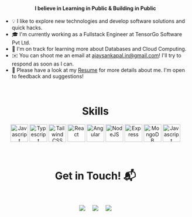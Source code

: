 <!-- <a href="http://eddiejaoude.io" target="_blank"><img src="https://user-images.githubusercontent.com/56495602/198199409-5df07f02-70ba-48cd-9a87-e050ccb8f8af.png" /></a> -->

<h4 align="center">I believe in Learning in Public & Building in Public</h4>

- 💡  I like to explore new technologies and develop software solutions and quick hacks.
- 🎓  I'm currently working as a Fullstack Engineer at TensorGo Software Pvt Ltd.
- 🌱  I'm on track for learning more about Databases and Cloud Computing.
- ✉️  You can shoot me an email at [ajaysankapal.in@gmail.com](mailto:ajaysankapal.in@gmail.com)! I'll try to respond as soon as I can.
- 📄  Please have a look at my [Resume](https://drive.google.com/file/d/1Hg_zOSqapx3kjKAXtil8xktss9dfccji/view?usp=sharing) for more details about me. I'm open to feedback and suggestions!

<Br>
  
<h1 align="center">Skills</h1>

<p align="center">
<a href="https://developer.mozilla.org/en-US/docs/Web/JavaScript" target="_blank" rel="noreferrer"><img src="https://pluspng.com/img-png/javascript-vector-png-javascript-vector-logo-600.png" width="48" height="48" alt="Javascript" /></a>
  <a href="https://www.typescriptlang.org/" target="_blank" rel="noreferrer"><img src="https://titrias.com/files/2022/04/typescript-150x150.png" width="48" height="48" alt="Typescript" /></a>
  <a href="https://tailwindcss.com/" target="_blank" rel="noreferrer"><img src="https://github.com/tailwindlabs.png?size=40" width="48" height="48" alt="Tailwind CSS" /></a>
<a href="https://reactjs.org/" target="_blank" rel="noreferrer"><img src="https://reactnative.dev/img/header_logo.svg" width="48" height="48" alt="React" /></a>
  <a href="https://angular.io/" target="_blank" rel="noreferrer"><img src="https://angular.io/assets/images/logos/angular/angular.svg" width="48" height="48" alt="Angular" /></a>
<a href="https://nodejs.org/en/" target="_blank" rel="noreferrer"><img src="https://avatars.githubusercontent.com/u/9950313?s=35&v=4" width="48" height="48" alt="NodeJS" /></a>
<a href="https://expressjs.com/" target="_blank" rel="noreferrer"><img src="https://avatars.githubusercontent.com/u/5658226?s=40&v=4" width="48" height="48" alt="Express" /></a>
<a href="https://www.mongodb.com/" target="_blank" rel="noreferrer"><img src="https://img.icons8.com/?size=256&id=74402&format=png" width="48" height="48" alt="MongoDB" /></a>
  <a href="https://socket.io/" target="_blank" rel="noreferrer"><img src="https://avatars.githubusercontent.com/u/10566080?s=40&v=4" width="48" height="48" alt="Javascript" /></a>
</p>



<Br>
<h1 align="center">Get in Touch! 📬</h1>
<Br>
<p align="center">
<a href="https://www.linkedin.com/in/ajaysankapal/" target="blank"><img align="center" src="https://img.shields.io/badge/Ajay Sankapal-0077B5?style=for-the-badge&logo=linkedin&logoColor=white" /></a> &nbsp;&nbsp;&nbsp;  <a href="mailto:ajaysankapal.in@gmail.com" target="blank"><img align="center" src="https://img.shields.io/badge/ajaysankapal.in@gmail.com-D14836?style=for-the-badge&logo=gmail&logoColor=white" /></a>    &nbsp;&nbsp;&nbsp;       <a href="https://twitter.com/ajay_sankapal" target="blank"><img align="center" src="https://img.shields.io/badge/ajay_sankapal-000000?style=for-the-badge&logo=x&logoColor=white" /></a>
</p>
  
<Br>

